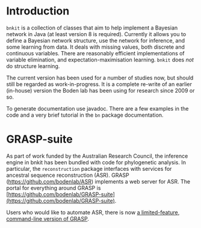 # Introduction

`bnkit` is a collection of classes that aim to help implement a Bayesian network in Java (at least version 8 is required).
Currently it allows you to define a Bayesian network structure, use the network for inference,
and some learning from data.
It deals with missing values, both discrete and continuous variables.
There are reasonably efficient implementations of variable elimination, and expectation-maximisation
Iearning. `bnkit` does _not_ do structure learning.

The current version has been used for a number of studies now, but should still be regarded as work-in-progress.
It is a complete re-write of an earlier (in-house) version the Boden lab has been using for research since 2009 or so.

To generate documentation use javadoc. There are a few examples in the code and a very
brief tutorial in the `bn` package documentation.

# GRASP-suite

As part of work funded by the Australian Research Council, the inference engine in bnkit has been bundled with code for phylogenetic analysis. In particular, the `reconstruction` package interfaces with services for ancestral sequence reconstruction (ASR). GRASP (https://github.com/bodenlab/ASR) implements a web server for ASR. The portal for everything around GRASP is [https://github.com/bodenlab/GRASP-suite](https://github.com/bodenlab/GRASP-suite).

Users who would like to automate ASR, there is now [a limited-feature, command-line version of GRASP](https://github.com/bodenlab/GRASP-suite).
